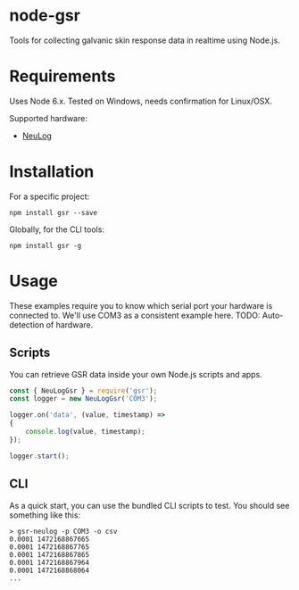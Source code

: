 # node-gsr
Tools for collecting galvanic skin response data in realtime using Node.js.

# Requirements
Uses Node 6.x. Tested on Windows, needs confirmation for Linux/OSX.

Supported hardware:
- [NeuLog](https://neulog.com/gsr/)

# Installation
For a specific project:
```
npm install gsr --save
```

Globally, for the CLI tools:
```
npm install gsr -g
```

# Usage
These examples require you to know which serial port your hardware is connected to.
We'll use COM3 as a consistent example here.
TODO: Auto-detection of hardware. 

## Scripts
You can retrieve GSR data inside your own Node.js scripts and apps.
```javascript
const { NeuLogGsr } = require('gsr');
const logger = new NeuLogGsr('COM3');

logger.on('data', (value, timestamp) =>
{
	console.log(value, timestamp);
});

logger.start();
```

## CLI
As a quick start, you can use the bundled CLI scripts to test. You should see something like this:
```
> gsr-neulog -p COM3 -o csv
0.0001 1472168867665
0.0001 1472168867765
0.0001 1472168867865
0.0001 1472168867964
0.0001 1472168868064
...
```
